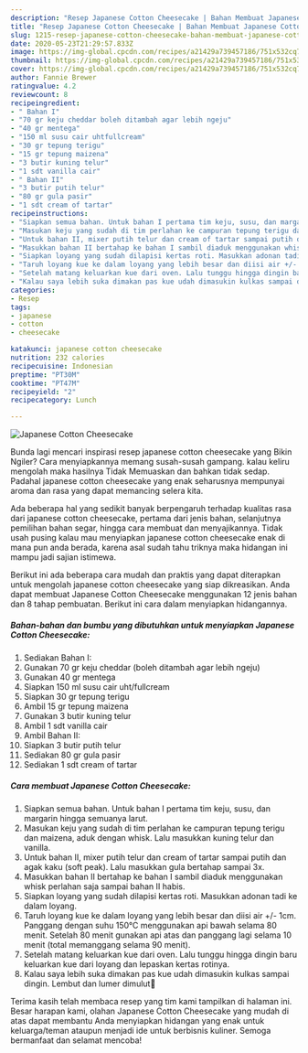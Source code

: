 ```yaml
---
description: "Resep Japanese Cotton Cheesecake | Bahan Membuat Japanese Cotton Cheesecake Yang Mudah Dan Praktis"
title: "Resep Japanese Cotton Cheesecake | Bahan Membuat Japanese Cotton Cheesecake Yang Mudah Dan Praktis"
slug: 1215-resep-japanese-cotton-cheesecake-bahan-membuat-japanese-cotton-cheesecake-yang-mudah-dan-praktis
date: 2020-05-23T21:29:57.833Z
image: https://img-global.cpcdn.com/recipes/a21429a739457186/751x532cq70/japanese-cotton-cheesecake-foto-resep-utama.jpg
thumbnail: https://img-global.cpcdn.com/recipes/a21429a739457186/751x532cq70/japanese-cotton-cheesecake-foto-resep-utama.jpg
cover: https://img-global.cpcdn.com/recipes/a21429a739457186/751x532cq70/japanese-cotton-cheesecake-foto-resep-utama.jpg
author: Fannie Brewer
ratingvalue: 4.2
reviewcount: 8
recipeingredient:
- " Bahan I"
- "70 gr keju cheddar boleh ditambah agar lebih ngeju"
- "40 gr mentega"
- "150 ml susu cair uhtfullcream"
- "30 gr tepung terigu"
- "15 gr tepung maizena"
- "3 butir kuning telur"
- "1 sdt vanilla cair"
- " Bahan II"
- "3 butir putih telur"
- "80 gr gula pasir"
- "1 sdt cream of tartar"
recipeinstructions:
- "Siapkan semua bahan. Untuk bahan I pertama tim keju, susu, dan margarin hingga semuanya larut."
- "Masukan keju yang sudah di tim perlahan ke campuran tepung terigu dan maizena, aduk dengan whisk. Lalu masukkan kuning telur dan vanilla."
- "Untuk bahan II, mixer putih telur dan cream of tartar sampai putih dan agak kaku (soft peak). Lalu masukkan gula bertahap sampai 3x."
- "Masukkan bahan II bertahap ke bahan I sambil diaduk menggunakan whisk perlahan saja sampai bahan II habis."
- "Siapkan loyang yang sudah dilapisi kertas roti. Masukkan adonan tadi ke dalam loyang."
- "Taruh loyang kue ke dalam loyang yang lebih besar dan diisi air +/- 1cm. Panggang dengan suhu 150°C menggunakan api bawah selama 80 menit. Setelah 80 menit gunakan api atas dan panggang lagi selama 10 menit (total memanggang selama 90 menit)."
- "Setelah matang keluarkan kue dari oven. Lalu tunggu hingga dingin baru keluarkan kue dari loyang dan lepaskan kertas rotinya."
- "Kalau saya lebih suka dimakan pas kue udah dimasukin kulkas sampai dingin. Lembut dan lumer dimulut🤤"
categories:
- Resep
tags:
- japanese
- cotton
- cheesecake

katakunci: japanese cotton cheesecake 
nutrition: 232 calories
recipecuisine: Indonesian
preptime: "PT30M"
cooktime: "PT47M"
recipeyield: "2"
recipecategory: Lunch

---
```



![Japanese Cotton Cheesecake](https://img-global.cpcdn.com/recipes/a21429a739457186/751x532cq70/japanese-cotton-cheesecake-foto-resep-utama.jpg)

Bunda lagi mencari inspirasi resep japanese cotton cheesecake yang Bikin Ngiler? Cara menyiapkannya memang susah-susah gampang. kalau keliru mengolah maka hasilnya Tidak Memuaskan dan bahkan tidak sedap. Padahal japanese cotton cheesecake yang enak seharusnya mempunyai aroma dan rasa yang dapat memancing selera kita.

Ada beberapa hal yang sedikit banyak berpengaruh terhadap kualitas rasa dari japanese cotton cheesecake, pertama dari jenis bahan, selanjutnya pemilihan bahan segar, hingga cara membuat dan menyajikannya. Tidak usah pusing kalau mau menyiapkan japanese cotton cheesecake enak di mana pun anda berada, karena asal sudah tahu triknya maka hidangan ini mampu jadi sajian istimewa.




Berikut ini ada beberapa cara mudah dan praktis yang dapat diterapkan untuk mengolah japanese cotton cheesecake yang siap dikreasikan. Anda dapat membuat Japanese Cotton Cheesecake menggunakan 12 jenis bahan dan 8 tahap pembuatan. Berikut ini cara dalam menyiapkan hidangannya.

<!--inarticleads1-->

##### Bahan-bahan dan bumbu yang dibutuhkan untuk menyiapkan Japanese Cotton Cheesecake:

1. Sediakan  Bahan I:
1. Gunakan 70 gr keju cheddar (boleh ditambah agar lebih ngeju)
1. Gunakan 40 gr mentega
1. Siapkan 150 ml susu cair uht/fullcream
1. Siapkan 30 gr tepung terigu
1. Ambil 15 gr tepung maizena
1. Gunakan 3 butir kuning telur
1. Ambil 1 sdt vanilla cair
1. Ambil  Bahan II:
1. Siapkan 3 butir putih telur
1. Sediakan 80 gr gula pasir
1. Sediakan 1 sdt cream of tartar




<!--inarticleads2-->

##### Cara membuat Japanese Cotton Cheesecake:

1. Siapkan semua bahan. Untuk bahan I pertama tim keju, susu, dan margarin hingga semuanya larut.
1. Masukan keju yang sudah di tim perlahan ke campuran tepung terigu dan maizena, aduk dengan whisk. Lalu masukkan kuning telur dan vanilla.
1. Untuk bahan II, mixer putih telur dan cream of tartar sampai putih dan agak kaku (soft peak). Lalu masukkan gula bertahap sampai 3x.
1. Masukkan bahan II bertahap ke bahan I sambil diaduk menggunakan whisk perlahan saja sampai bahan II habis.
1. Siapkan loyang yang sudah dilapisi kertas roti. Masukkan adonan tadi ke dalam loyang.
1. Taruh loyang kue ke dalam loyang yang lebih besar dan diisi air +/- 1cm. Panggang dengan suhu 150°C menggunakan api bawah selama 80 menit. Setelah 80 menit gunakan api atas dan panggang lagi selama 10 menit (total memanggang selama 90 menit).
1. Setelah matang keluarkan kue dari oven. Lalu tunggu hingga dingin baru keluarkan kue dari loyang dan lepaskan kertas rotinya.
1. Kalau saya lebih suka dimakan pas kue udah dimasukin kulkas sampai dingin. Lembut dan lumer dimulut🤤




Terima kasih telah membaca resep yang tim kami tampilkan di halaman ini. Besar harapan kami, olahan Japanese Cotton Cheesecake yang mudah di atas dapat membantu Anda menyiapkan hidangan yang enak untuk keluarga/teman ataupun menjadi ide untuk berbisnis kuliner. Semoga bermanfaat dan selamat mencoba!
